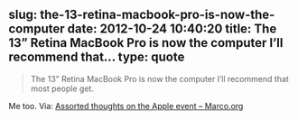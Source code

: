 slug: the-13-retina-macbook-pro-is-now-the-computer
date: 2012-10-24 10:40:20
title: The 13” Retina MacBook Pro is now the computer I’ll recommend that...
type: quote
---

> The 13” Retina MacBook Pro is now the computer I’ll recommend that most people get.

Me too. Via: [Assorted thoughts on the Apple event – Marco.org](http://www.marco.org/2012/10/23/assorted-event-thoughts)
